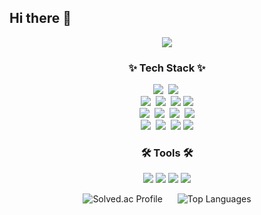## Hi there 🤝

<p align="center">
<img src="https://github-readme-stats.vercel.app/api?username=asd42270&show_icons=true&theme=dark)">
  </p>

<h3 align="center">✨ Tech Stack ✨</h3>
<p align="center">
    <img src="https://img.shields.io/badge/Java-007396?style=flat square&logo=Java&logoColor=white"/></a>&nbsp
  <img src="https://img.shields.io/badge/Python-3766AB?style=flat-square&logo=Python&logoColor=white"/></a>&nbsp
    <br>
  <img src="https://img.shields.io/badge/Spring-6DB33F?style=flat-square&logo=Spring&logoColor=white"/></a>&nbsp
  <img src="https://img.shields.io/badge/Spring Boot-6DB33F?style=flat-square&logo=SpringBoot&logoColor=white"/></a>&nbsp
  <img src="https://img.shields.io/badge/Spring Security-6DB33F?style=flat-square&logo=SpringSecurity&logoColor=white">
    <img src="https://img.shields.io/badge/Spring Cloud-6DB33F?style=flat-square&logo=Spring&logoColor=white">
    <br>
  <img src="https://img.shields.io/badge/Mysql-E6B91E?style=flat-square&logo=MySql&logoColor=white"/></a>&nbsp
    <img src="https://img.shields.io/badge/PostgreSQL-4169E1?style=flat-square&logo=PostgreSQL&logoColor=white"/></a>&nbsp
    <img src="https://img.shields.io/badge/Redis-FF4438?style=flat-square&logo=Redis&logoColor=white"/></a>&nbsp
    <img src="https://img.shields.io/badge/Spring Data JPA-59666C?style=flat-square&logo=Hibernate&logoColor=white">
   <br>
  <img src="https://img.shields.io/badge/AWS-232F3E?style=flat-square&logo=AmazonAWS&logoColor=white"/></a>&nbsp 
  <img src="https://img.shields.io/badge/Docker-2496ED?style=flat-square&logo=Docker&logoColor=white"/></a>&nbsp
  <img src="https://img.shields.io/badge/GitHub Actions-2088FF?style=flat-square&logo=GitHub Actions&logoColor=white">
  <img src="https://img.shields.io/badge/Amazon%20EC2-FF9900?style=flat-square&logo=Amazon%20EC2&logoColor=white">
  </p>
    <h3 align="center">🛠 Tools 🛠</h3>
    <p align="center">
<img src="https://img.shields.io/badge/Git-F05032?style=flat-square&logo=git&logoColor=white"/>
  <img src="https://img.shields.io/badge/GitHub-181717?style=flat-square&logo=GitHub&logoColor=white"/>
    <img src="https://img.shields.io/badge/Slack-4A154B?style=flat-square&logo=GitHub&logoColor=white"/>
      <img src="https://img.shields.io/badge/Discord-5865F2?style=flat-square&logo=GitHub&logoColor=white"/>
  </p>

<p align="center">
        <img src="http://mazassumnida.wtf/api/v2/generate_badge?boj=asd42270" alt="Solved.ac Profile" style="margin-right: 20px;">
        <img src="https://github-readme-stats.vercel.app/api/top-langs/?username=asd42270" alt="Top Languages">
</p>
<!--
**asd42270/asd42270** is a ✨ _special_ ✨ repository because its `README.md` (this file) appears on your GitHub profile.

Here are some ideas to get you started:

- 🔭 I’m currently working on ...
- 🌱 I’m currently learning ...
- 👯 I’m looking to collaborate on ...
- 🤔 I’m looking for help with ...
- 💬 Ask me about ...
- 📫 How to reach me: ...
- 😄 Pronouns: ...
- ⚡ Fun fact: ...
-->
